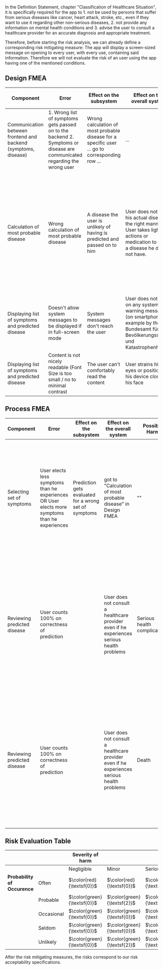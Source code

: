 In the Definition Statement, chapter "Classification of Healthcare Situation",
it is specifically required for the app to 1. not be used by persons that suffer from serious diseases like cancer, heart attack, stroke, etc., 
even if they want to use it regarding other non-serious diseases,
2. not provide any information on mental health conditions and 
3. advise the user to consult a healthcare provider for an accurate diagnosis and appropriate treatment.

Therefore, before starting the risk analysis, we can already define a corresponding risk mitigating measure:
The app will display a screen-sized message on opening to every user, with every use, containing said information.
Therefore we will not evaluate the risk of an user using the app having one of the mentioned conditions.

## Design FMEA

| Component                                                      | Error                                                                                                                       | Effect on the subsystem                                                                        | Effect on the overall system                                                                                                                 | Possible Harm                                                                                                                                                                                            | Severity of harm | Probability of occurence | Mitigating Measure                                                                                                                              | Severity of Harm after mitigation | Probability of occurence after mitigation |
|----------------------------------------------------------------|-----------------------------------------------------------------------------------------------------------------------------|------------------------------------------------------------------------------------------------|----------------------------------------------------------------------------------------------------------------------------------------------|----------------------------------------------------------------------------------------------------------------------------------------------------------------------------------------------------------|------------------|--------------------------|-------------------------------------------------------------------------------------------------------------------------------------------------|-----------------------------------|-------------------------------------------|
| Communication between frontend and backend (symptoms, disease) | 1. Wrong list of symptoms gets  passed on to the backend 2. Symptoms or disease are  communicated regarding the wrong user  | Wrong calculation of most probable disease for a specific user ... go to corresponding row ... | ...                                                                                                                                          | ...                                                                                                                                                                                                      | $\color{green}{\textsf{Minor}}$            | $\color{green}{\textsf{Seldom}}$               | Testing and changing the algorithm accordingly                                                                                                 | $\color{green}{\textsf{Minor}}$ | $\color{green}{\textsf{Unlikely}}$   |
| Calculation of most probable disease                           | Wrong calculation of most probable disease                                                                                  | A disease the user is unlikely  of having is predicted and  passed on to him                   | User does not treat his actual  disease in the right manner. User takes light actions or medication to treat a disease he does not have.     | Healing process for user´s  actual disease stays the same  as without any taken action  or even slows down. User  experiences light side effects of any medication he took for treating another disease. | $\color{red}{\textsf{Minor}}$  | $\color{red}{\textsf{Often}}$ | improving the computation´s robustness by training the algorithm with more real-life data collected from hospitals or other health institutions | $\color{green}{\textsf{Minor}}$ | $\color{green}{\textsf{Probable to Occasional}}$ |
| Displaying list of symptoms and  predicted disease             | Doesn't allow system messages  to be displayed if in full-screen mode                                                       | System messages don't reach the user                                                           | User does not act on any system warning messages (on smartphone  for example by the Bundesamt für Bevölkerungsschutz und  Katastrophenhilfe) | Death of user                                                                                                                                                                                            | $\color{red}{\textsf{Catastrophic}}$ | $\color{red}{\textsf{Seldom}}$ | Disable full-screen  mode for the app completely                                                                                                | $\color{green}{\textsf{Catastrophic}}$ | $\color{green}{\textsf{Unlikely}}$  |
| Displaying list of symptoms and predicted disease              | Content is not nicely readable (Font Size is too small / no to  minimal contrast                                            | The user can't comfortably  read the content                                                   | User strains his eyes or positions his device closer to his face                                                                             | User stumbles and consequently insures himself slighty                                                                                                                                                   | $\color{green}{\textsf{Minor}}$ | $\color{green}{\textsf{Occasional}}$ | Disable full-screen mode for the app completely  | $\color{green}{\textsf{Minor}}$ | $\color{green}{\textsf{Unlikely}}$ |

## Process FMEA

| Component                    | Error                                                                                           | Effect on the subsystem                                | Effect on the overall system                                                                | Possible Harm                | Severity of harm    | Probability of occurence | Mitigating Measure                                                                                                                                                                                              | Severity of Harm after mitigation | Probability of occurence after mitigation |
|------------------------------|-------------------------------------------------------------------------------------------------|--------------------------------------------------------|---------------------------------------------------------------------------------------------|------------------------------|---------------------|--------------------------|-----------------------------------------------------------------------------------------------------------------------------------------------------------------------------------------------------------------|-----------------------------------|-------------------------------------------|
| Selecting set of symptoms    | User elects less symptoms than he experiences  OR User elects more symptoms than he experiences | Prediction gets evaluated  for a wrong set of symptoms | got to "Calculation of most probable disease" in  Design FMEA                               | ""                           | $\color{red}{\textsf{Minor}}$               | $\color{red}{\textsf{Often}}$ | Showing screen-filling warning message everytime user opens the app, which states that the prediction can only be trusted if the user  selects exactly his set of symptoms                                      | $\color{green}{\textsf{Minor}}$  | $\color{green}{\textsf{Probable to Occasional}}$ |
| Reviewing predicted  disease | User counts 100% on  correctness of prediction                                                  |                                                        | User does not consult a  healthcare provider even if he experiences serious health problems | Serious health complications | $\color{red}{\textsf{Serious to Critical}}$ | $\color{red}{\textsf{Occasional}}$ | Showing clearly visible warning  message right by the predicted  disease which advises the user to always  consult a health professional for  reliable diagnosis, especially if he experiences serious symptoms | $\color{green}{\textsf{Serious to Critical}}$  | $\color{green}{\textsf{Unlikely}}$               |
| Reviewing predicted  disease | User counts 100% on  correctness of prediction                                                  |                                                        | User does not consult a healthcare provider even  if he experiences serious health problems | Death                        | $\color{red}{\textsf{Catastrophic}}$| $\color{red}{\textsf{Seldom}}$| Showing clearly visible warning  message right by the predicted  disease which advises the user to always consult a health professional for reliable diagnosis, especially if he experiences serious symptoms   | $\color{green}{\textsf{Catastrophic}}$ | $\color{green}{\textsf{Unlikely}}$     |

## Risk Evaluation Table

|                               |            | **Severity of harm** |       |         |          |              |
|-------------------------------|------------|----------------------|-------|---------|----------|--------------|
|                               |            | Negligible           | Minor | Serious | Critical | Catastrophic |
| **Probability  of Occurence** | Often      | $\color{red}{\textsf{0}}$   | $\color{red}{\textsf{0}}$    | $\color{red}{\textsf{0}}$  | $\color{red}{\textsf{0}}$  | $\color{red}{\textsf{0}}$           |
|                               | Probable   | $\color{green}{\textsf{0}}$  | $\color{green}{\textsf{2}}$ | $\color{red}{\textsf{0}}$    | $\color{red}{\textsf{0}}$   | $\color{red}{\textsf{0}}$           |
|                               | Occasional | $\color{green}{\textsf{0}}$  | $\color{green}{\textsf{0}}$ | $\color{green}{\textsf{0}}$ | $\color{red}{\textsf{0}}$ | $\color{red}{\textsf{0}}$ |
|                               | Seldom     | $\color{green}{\textsf{0}}$  | $\color{green}{\textsf{0}}$ | $\color{green}{\textsf{0}}$ | $\color{red}{\textsf{0}}$ | $\color{red}{\textsf{0}}$ |
|                               | Unlikely   | $\color{green}{\textsf{0}}$  | $\color{green}{\textsf{2}}$ | $\color{green}{\textsf{0}}$ | $\color{green}{\textsf{1}}$ | $\color{green}{\textsf{2}}$       |


After the risk mitigating measures, the risks correspond to our risk acceptability specifications.
